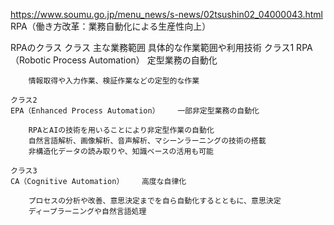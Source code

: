 

https://www.soumu.go.jp/menu_news/s-news/02tsushin02_04000043.html
RPA（働き方改革：業務自動化による生産性向上）

RPAのクラス
    クラス 	主な業務範囲 	具体的な作業範囲や利用技術
    クラス1
    RPA（Robotic Process Automation） 	定型業務の自動化 	

        情報取得や入力作業、検証作業などの定型的な作業

    クラス2
    EPA（Enhanced Process Automation） 	一部非定型業務の自動化 	

        RPAとAIの技術を用いることにより非定型作業の自動化
        自然言語解析、画像解析、音声解析、マシーンラーニングの技術の搭載
        非構造化データの読み取りや、知識ベースの活用も可能

    クラス3
    CA（Cognitive Automation） 	高度な自律化 	

        プロセスの分析や改善、意思決定までを自ら自動化するとともに、意思決定
        ディープラーニングや自然言語処理

